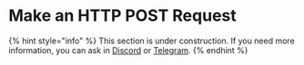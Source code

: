 # Make an HTTP POST Request

{% hint style="info" %}
This section is under construction. If you need more information, you can ask in [Discord](https://discord.gg/X4uurfP) or [Telegram](https://t.me/witnetio).
{% endhint %}
